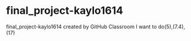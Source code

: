 # final_project-kaylo1614
final_project-kaylo1614 created by GitHub Classroom
I want to do(5),(7.4),(17)
